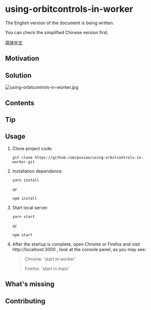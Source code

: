 # using-orbitcontrols-in-worker
The English version of the document is being written. 

You can check the simplified Chinese version first.

[简体中文](https://github.com/puxiao/using-orbitcontrols-in-worker/blob/main/README-zh_CN.md)



## Motivation





## Solution

![using-orbitcontrols-in-worker.jpg](https://puxiao.com/demo/using-orbitcontrols-in-worker/using-orbitcontrols-in-worker.jpg)



## Contents





## Tip





## Usage

1. Clone project code.

   ```
   git clone https://github.com/puxiao/using-orbitcontrols-in-worker.git
   ```

   

2. Installation dependence.

   ```
   yarn install
   ```

   or

   ```
   npm install
   ```

   

3. Start local server.

   ```
   yarn start
   ```

   or

   ```
   npm start
   ```

   

4. After the startup is complete, open Chrome or Firefox and visit http://localhost:3000 , look at the console panel, as you may see: 

   > Chrome: 'start in worker'
   >
   > Firefox: 'start in main'



## What's missing





## Contributing